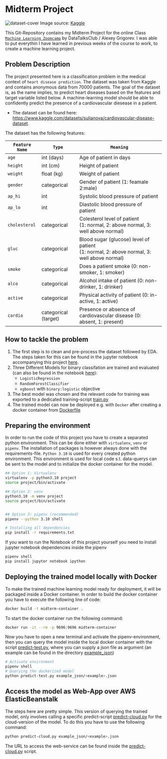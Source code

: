 # Midterm Project

![dataset-cover](https://github.com/joweyel/midterm-project-machine-learning-zoomcamp/assets/50589933/9665c838-4483-4f85-a4ea-5909a2e31bb8)
Image source: [Kaggle](https://www.kaggle.com/datasets/sulianova/cardiovascular-disease-dataset)

This Git-Repository contains my Midterm Project for the online Class [`Machine Learning Zoomcamp`](https://github.com/DataTalksClub/machine-learning-zoomcamp) by DataTalksClub / Alexey Grigorev. I was able to put everythin I have learned in previous weeks of the course to work, to create a machine learning project.


## Problem Description

The project presented here is a classification problem in the medical context of `heart disease prediction`. The dataset was taken from Kaggle and contains anonymous data from 70000 patients. The goal of the dataset is, as the name implies, to predict heart diseases based on the features and target variable listed below. A machine-learning model should be able to confidently predict the presence of a cardiovascular diesease in a patient. 

- The dataset can be found here: https://www.kaggle.com/datasets/sulianova/cardiovascular-disease-dataset.

The dataset has the following features:

| **`Feature Name`** | **`Type`**           | **`Meaning`**                          |
| ------------------ | -------------------- | -------------------------------------- |
| `age`              | int (days)           | Age of patient in days                 |
| `height`           | int (cm)             | Height of patient                      |
| `weight`           | float (kg)           | Weight of patient                      |
| `gender`           | categorical          | Gender of patient (1: feamale 2:male)  |
| `ap_hi`            | int                  | Systolic blood pressure of patient     |
| `ap_lo`            | int                  | Diastolic blood pressure of patient    |
| `cholesterol`      | categorical          | Colesterol level of patient <br>(1: normal, 2: above normal, 3: well above normal) |
| `gluc`             | categorical          | Blood sugar (glucose) level of patient <br>(1: normal, 2: above normal, 3: well above normal) |
| `smoke`            | categorical          | Does a patient smoke (0: non-smoker, 1: smoker) |
| `alco`             | categorical          | Alcohol intake of patient (0: non-drinker, 1: drinker) |
| `active`           | categorical          | Physical activity of patient (0: in-active, 1: active) |
| `cardio`           | categorical (target) | Presence or absence of cardiovascular disease (0: absent, 1: present) |


## How to tackle the problem
1. The first step is to clean and pre-process the dataset followed by EDA. The steps taken for this can be found in the jupyter notebook accompanying this project [here](./notebook.ipynb).
2. Three Different Models for binary classifation are trained and evaluated (can also be found in the notebook [here](./notebook.ipynb)):
    - `LogisticRegression`
    - `RandomForestClassifier`
    - `xgboost` with `binary:logistic` objective
3. The best model was chosen and the relevant code for training was exported to a dedicated training-script [train.py](./train.py)
4. The trained model can now be deployed e.g. with `Docker` after creating a docker container from [Dockerfile](./Dockerfile)


## Preparing the environment
In order to run the code of this project you have to create a separated python environment. This can be done either with `virtualenv`, `venv` or `pipenv`. The installation of packages is however always done with the requirements-file. `Python 3.10` is used for every created python environment. This environment is used for local code s.t. data-querys can be sent to the model and to initialize the docker container for the model.
```bash
## Option 1: Virtualenv
virtualenv -p python3.10 project
source project/bin/activate

## Option 2: venv
python3.10 -m venv project
source project/bin/activate


## Option 3: pipenv (recommended)
pipenv --python 3.10 shell

# Installing all dependencies
pip install -r requirements.txt 
```

If you want to run the Notebook of this project yourself you need to install jupyter notebook dependencies inside the pipenv
```bash
pipenv shell
pip install jupyter notebook ipython
```

## Deploying the trained model locally with Docker
To make the trained machine learning model ready for deployment, it will be packaged inside a Docker container. In order to build the docker container you have to execute the following line of code:
```bash
docker build -t midterm-container .
```

To start the docker container run the following command:
```bash
docker run -it --rm -p 9696:9696 midterm-container
```

Now you have to open a new terminal and activate the pipenv-environment, then you can query the model inside the local docker container with the script [predict-test.py](./predict-test.py), where you can supply a json file as argument (an example can be found in the directory [example_json](./example_json/))
```bash
# Activate environment
pipenv shell
# Querying the dockerized model
python predict-test.py example_json/<example>.json
```

## Access the model as Web-App over AWS ElasticBeanstalk
The steps here are pretty simple. This version of querying the trained model, only involves calling a specific predict-script [predict-cloud.py](./predict-cloud.py) for the cloud-version of the model. To do this you have to use the following command:

```bash
python predict-cloud.py example_json/<example>.json
```
The URL to access the web-service can be found inside the [predict-cloud.py](./predict-cloud.py) script.
